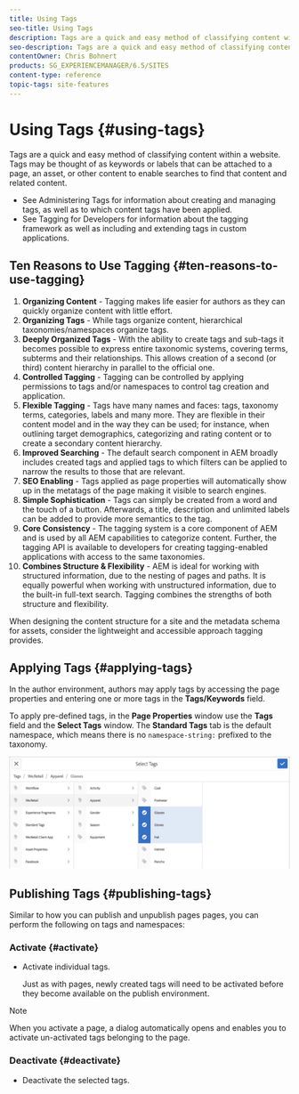 ```yaml
---
title: Using Tags
seo-title: Using Tags
description: Tags are a quick and easy method of classifying content within a website
seo-description: Tags are a quick and easy method of classifying content within a website
contentOwner: Chris Bohnert
products: SG_EXPERIENCEMANAGER/6.5/SITES
content-type: reference
topic-tags: site-features
---
```


# Using Tags {#using-tags}

Tags are a quick and easy method of classifying content within a website. Tags may be thought of as keywords or labels that can be attached to a page, an asset, or other content to enable searches to find that content and related content.

* See Administering Tags for information about creating and managing tags, as well as to which content tags have been applied. <!-- See [Administering Tags](/help/sites-administering/tags.md) for information about creating and managing tags, as well as to which content tags have been applied.-->
* See Tagging for Developers for information about the tagging framework as well as including and extending tags in custom applications. <!-- See [Tagging for Developers](/help/sites-developing/tags.md) for information about the tagging framework as well as including and extending tags in custom applications.-->

## Ten Reasons to Use Tagging {#ten-reasons-to-use-tagging}

1. **Organizing Content** - Tagging makes life easier for authors as they can quickly organize content with little effort.
1. **Organizing Tags** - While tags organize content, hierarchical taxonomies/namespaces organize tags.
1. **Deeply Organized Tags** - With the ability to create tags and sub-tags it becomes possible to express entire taxonomic systems, covering terms, subterms and their relationships. This allows creation of a second (or third) content hierarchy in parallel to the official one.
1. **Controlled Tagging** - Tagging can be controlled by applying permissions to tags and/or namespaces to control tag creation and application.
1. **Flexible Tagging** - Tags have many names and faces: tags, taxonomy terms, categories, labels and many more. They are flexible in their content model and in the way they can be used; for instance, when outlining target demographics, categorizing and rating content or to create a secondary content hierarchy.
1. **Improved Searching** - The default search component in AEM broadly includes created tags and applied tags to which filters can be applied to narrow the results to those that are relevant.
1. **SEO Enabling** - Tags applied as page properties will automatically show up in the metatags of the page making it visible to search engines.
1. **Simple Sophistication** - Tags can simply be created from a word and the touch of a button. Afterwards, a title, description and unlimited labels can be added to provide more semantics to the tag.
1. **Core Consistency** - The tagging system is a core component of AEM and is used by all AEM capabilities to categorize content. Further, the tagging API is available to developers for creating tagging-enabled applications with access to the same taxonomies.
1. **Combines Structure & Flexibility** - AEM is ideal for working with structured information, due to the nesting of pages and paths. It is equally powerful when working with unstructured information, due to the built-in full-text search. Tagging combines the strengths of both structure and flexibility.

When designing the content structure for a site and the metadata schema for assets, consider the lightweight and accessible approach tagging provides.

## Applying Tags {#applying-tags}

In the author environment, authors may apply tags by accessing the page properties and entering one or more tags in the **Tags/Keywords** field.

To apply pre-defined tags, in the **Page Properties** window use the **Tags** field and the **Select Tags** window. The **Standard Tags** tab is the default namespace, which means there is no `namespace-string:` prefixed to the taxonomy. <!-- To apply [pre-defined tags](/help/sites-administering/tags.md), in the **Page Properties** window use the **Tags** field and the **Select Tags** window.-->

![Select multiple tags](/help/sites-cloud/authoring/assets/tags-select.png)

## Publishing Tags {#publishing-tags}

Similar to how you can publish and unpublish pages pages, you can perform the following on tags and namespaces:

### Activate {#activate}

* Activate individual tags.

  Just as with pages, newly created tags will need to be activated before they become available on the publish environment.

>[!NOTE]
>
>When you activate a page, a dialog automatically opens and enables you to activate un-activated tags belonging to the page.

### Deactivate {#deactivate}

* Deactivate the selected tags.

